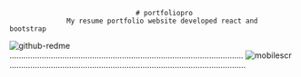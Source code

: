                                    # portfoliopro
                  My resume portfolio website developed react and bootstrap

![github-redme](https://user-images.githubusercontent.com/63175218/201495111-74e1c5ed-12d9-4183-90d6-7f1450829a52.png) 
   ......................................................................................................                                                                      ![mobilescr](https://user-images.githubusercontent.com/63175218/201566889-a0e21c86-ca12-481a-9565-c6a48e67ced2.png) ....................................................................................................... 

                                  

